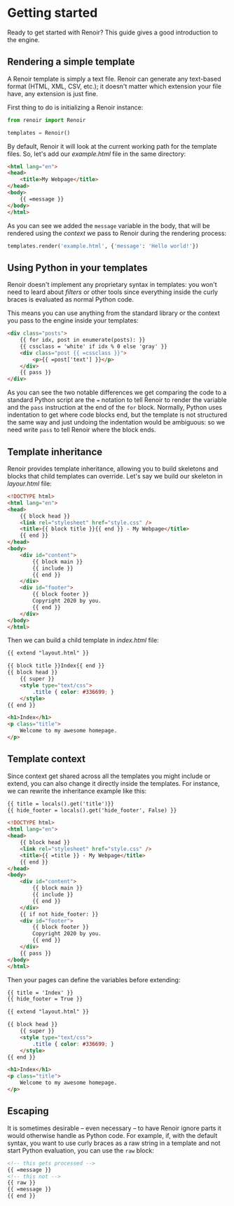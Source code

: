 Getting started
===============

Ready to get started with Renoir? This guide gives a good introduction to the engine.

Rendering a simple template
---------------------------

A Renoir template is simply a text file. Renoir can generate any text-based format (HTML, XML, CSV, etc.); it doesn't matter which extension your file have, any extension is just fine.

First thing to do is initializing a Renoir instance:

```python
from renoir import Renoir

templates = Renoir()
```

By default, Renoir it will look at the current working path for the template files. So, let's add our *example.html* file in the same directory:

```html
<html lang="en">
<head>
    <title>My Webpage</title>
</head>
<body>
    {{ =message }}
</body>
</html>
```

As you can see we added the `message` variable in the body, that will be rendered using the *context* we pass to Renoir during the rendering process:

```python
templates.render('example.html', {'message': 'Hello world!'})
```

Using Python in your templates
------------------------------

Renoir doesn't implement any proprietary syntax in templates: you won't need to leard about *filters* or other tools since everything inside the curly braces is evaluated as normal Python code.

This means you can use anything from the standard library or the context you pass to the engine inside your templates:

```html
<div class="posts">
    {{ for idx, post in enumerate(posts): }}
    {{ cssclass = 'white' if idx % 0 else 'gray' }}
    <div class="post {{ =cssclass }}">
        <p>{{ =post['text'] }}</p>
    </div>
    {{ pass }}
</div>
```

As you can see the two notable differences we get comparing the code to a standard Python script are the `=` notation to tell Renoir to render the variable and the `pass` instruction at the end of the `for` block.  Normally, Python uses indentation to get where code blocks end, but the template is not structured the same way and just undoing the indentation would be ambiguous: so we need write `pass` to tell Renoir where the block ends.

Template inheritance
---------------------

Renoir provides template inheritance, allowing you to build skeletons and blocks that child templates can override. Let's say we build our skeleton in *layour.html* file:

```html
<!DOCTYPE html>
<html lang="en">
<head>
    {{ block head }}
    <link rel="stylesheet" href="style.css" />
    <title>{{ block title }}{{ end }} - My Webpage</title>
    {{ end }}
</head>
<body>
    <div id="content">
        {{ block main }}
        {{ include }}
        {{ end }}
    </div>
    <div id="footer">
        {{ block footer }}
        Copyright 2020 by you.
        {{ end }}
    </div>
</body>
</html>
```

Then we can build a child template in *index.html* file:

```html
{{ extend "layout.html" }}

{{ block title }}Index{{ end }}
{{ block head }}
    {{ super }}
    <style type="text/css">
        .title { color: #336699; }
    </style>
{{ end }}

<h1>Index</h1>
<p class="title">
    Welcome to my awesome homepage.
</p>
```

Template context
----------------

Since context get shared across all the templates you might include or extend, you can also change it directly inside the templates. For instance, we can rewrite the inheritance example like this:

```html
{{ title = locals().get('title')}}
{{ hide_footer = locals().get('hide_footer', False) }}

<!DOCTYPE html>
<html lang="en">
<head>
    {{ block head }}
    <link rel="stylesheet" href="style.css" />
    <title>{{ =title }} - My Webpage</title>
    {{ end }}
</head>
<body>
    <div id="content">
        {{ block main }}
        {{ include }}
        {{ end }}
    </div>
    {{ if not hide_footer: }}
    <div id="footer">
        {{ block footer }}
        Copyright 2020 by you.
        {{ end }}
    </div>
    {{ pass }}
</body>
</html>
```

Then your pages can define the variables before extending:

```html
{{ title = 'Index' }}
{{ hide_footer = True }}

{{ extend "layout.html" }}

{{ block head }}
    {{ super }}
    <style type="text/css">
        .title { color: #336699; }
    </style>
{{ end }}

<h1>Index</h1>
<p class="title">
    Welcome to my awesome homepage.
</p>
```

Escaping
--------

It is sometimes desirable – even necessary – to have Renoir ignore parts it would otherwise handle as Python code. For example, if, with the default syntax, you want to use curly braces as a raw string in a template and not start Python evaluation, you can use the `raw` block:

```html
<!-- this gets processed -->
{{ =message }}
<!-- this not -->
{{ raw }}
{{ =message }}
{{ end }}
```
